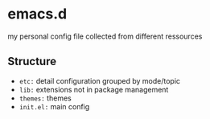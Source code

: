 emacs.d
=======
my personal config file collected from different ressources

Structure
--------
 * `etc:` detail configuration grouped by mode/topic
 * `lib:` extensions not in package management
 * `themes:` themes
 * `init.el:` main config